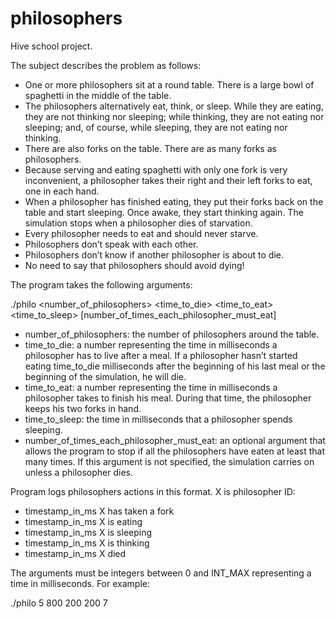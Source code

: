 # philosophers
Hive school project.

The subject describes the problem as follows:

- One or more philosophers sit at a round table.
There is a large bowl of spaghetti in the middle of the table.
- The philosophers alternatively eat, think, or sleep.
While they are eating, they are not thinking nor sleeping;
while thinking, they are not eating nor sleeping;
and, of course, while sleeping, they are not eating nor thinking.
- There are also forks on the table. There are as many forks as philosophers.
- Because serving and eating spaghetti with only one fork is very inconvenient, a
philosopher takes their right and their left forks to eat, one in each hand.
- When a philosopher has finished eating, they put their forks back on the table and
start sleeping. Once awake, they start thinking again. The simulation stops when
a philosopher dies of starvation.
- Every philosopher needs to eat and should never starve.
- Philosophers don’t speak with each other.
- Philosophers don’t know if another philosopher is about to die.
- No need to say that philosophers should avoid dying!

The program takes the following arguments:

./philo <number_of_philosophers> <time_to_die> <time_to_eat> <time_to_sleep> [number_of_times_each_philosopher_must_eat]

- number_of_philosophers: the number of philosophers around the table.
- time_to_die: a number representing the time in milliseconds a philosopher has to live after a meal. If a philosopher hasn’t started eating time_to_die milliseconds after the beginning of his last meal or the beginning of the simulation, he will die.
- time_to_eat: a number representing the time in milliseconds a philosopher takes to finish his meal. During that time, the philosopher keeps his two forks in hand.
- time_to_sleep: the time in milliseconds that a philosopher spends sleeping.
- number_of_times_each_philosopher_must_eat: an optional argument that allows the program to stop if all the philosophers have eaten at least that many times. If this argument is not specified, the simulation carries on unless a philosopher dies.

Program logs philosophers actions in this format. X is philosopher ID:

- timestamp_in_ms X has taken a fork
- timestamp_in_ms X is eating
- timestamp_in_ms X is sleeping
- timestamp_in_ms X is thinking
- timestamp_in_ms X died

The arguments must be integers between 0 and INT_MAX representing a time in milliseconds. For example:

./philo 5 800 200 200 7

